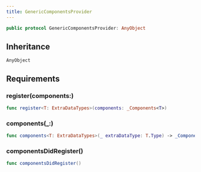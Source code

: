 ```yaml
---
title: GenericComponentsProvider
---
```


``` swift
public protocol GenericComponentsProvider: AnyObject 
```

## Inheritance

`AnyObject`

## Requirements

### register(components:​)

``` swift
func register<T: ExtraDataTypes>(components: _Components<T>)
```

### components(\_:​)

``` swift
func components<T: ExtraDataTypes>(_ extraDataType: T.Type) -> _Components<T>
```

### componentsDidRegister()

``` swift
func componentsDidRegister()
```
